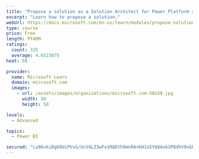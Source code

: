 ```yaml
---
title: "Propose a solution as a Solution Architect for Power Platform and Dynamics 365"
excerpt: "Learn how to propose a solution."
webUrl: https://docs.microsoft.com/en-us/learn/modules/propose-solution/
type: course
price: Free
length: PT40M
ratings:
  count: 325
  average: 4.6523075
heat: 50

provider:
  name: Microsoft Learn
  domain: microsoft.com
  images:
    - url: /assets/images/organizations/microsoft.com-50x50.jpg
      width: 50
      height: 50

levels:
  - Advanced

topics:
  - Power BI

secured: "Lu96vkiBg68UiPVsG/UcV4LZ3wFo1RQDth9mnRA+KH1o5Yb8AxbSP8dhV9xGbC/Rj1dhNBcT0lyFN5yVRzBhyXwVUCp5koLd7ZWIdr7MvFbtNYzG3ofnjBUvp1+KFMVAx0KYrQsWiNiAIJj1xoxlU7cU1ONrp7/cOlwO3Er3lqtkEGl4T4z7jbY/aOvinmEqj2ul8yrXV82pSEnWwuv8uFkFBSjomO1fZJhLeV8cvjtLmAgxECJBR009+/UczOUNZJ856vCwCZ1K929laJqlJMQ8Cf0aLU7qHpggrHdGVf/T9nUIaXGAj5BD8fdtVPKWyylr6Drcc0mq9XGpW5wuDcGI2BIsaXLl4S6payzxz/LifjOgQh74zRlcaSGpZqji4OWSpCkx6zKUG+SWkvWPPIV+ePfvbeawO53SSE7XCCI=;KtXZvdJ9f/dp7N1NXnAUxA=="
---
```


